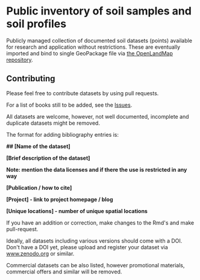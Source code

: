 
# Public inventory of soil samples and soil profiles 
Publicly managed collection of documented soil datasets (points) available for 
research and application without restrictions. These are eventually imported and 
bind to single GeoPackage file via [the OpenLandMap repository](https://gitlab.com/openlandmap/compiled-ess-point-data-sets/).

## Contributing

Please feel free to contribute datasets by using pull requests.

For a list of books still to be added, see the [Issues](https://github.com/oscarbaruffa/BigBookofR/issues). 

All datasets are welcome, however, not well documented, incomplete and duplicate 
datasets might be removed.

The format for adding bibliography entries is:

**\#\# [Name of the dataset]**

**[Brief description of the dataset]**

**Note: mention the data licenses and if there the use is restricted in any way** 

**[Publication / how to cite]**

**[Project] - link to project homepage / blog**

**[Unique locations] - number of unique spatial locations**


If you have an addition or correction, make changes to the Rmd's and make pull-request.

Ideally, all datasets including various versions should come with a DOI. 
Don't have a DOI yet, please upload and register your dataset via www.zenodo.org or 
similar.

Commercial datasets can be also listed, however promotional materials, commercial offers 
and similar will be removed.
